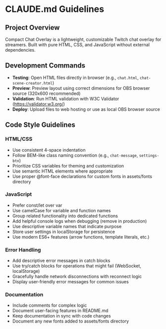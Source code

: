 # CLAUDE.md Guidelines

## Project Overview
Compact Chat Overlay is a lightweight, customizable Twitch chat overlay for streamers.
Built with pure HTML, CSS, and JavaScript without external dependencies.

## Development Commands
- **Testing**: Open HTML files directly in browser (e.g., `chat.html`, `chat-scene-creator.html`)
- **Preview**: Preview layout using correct dimensions for OBS browser source (320x600 recommended)
- **Validation**: Run HTML validation with W3C Validator (https://validator.w3.org/)
- **Deploy**: Upload files to web hosting or use as local OBS browser source

## Code Style Guidelines

### HTML/CSS
- Use consistent 4-space indentation
- Follow BEM-like class naming convention (e.g., `chat-message`, `settings-btn`)
- Prioritize CSS variables for theming and customization
- Use semantic HTML elements where appropriate
- Use proper @font-face declarations for custom fonts in assets/fonts directory

### JavaScript
- Prefer const/let over var
- Use camelCase for variable and function names
- Group related functionality into dedicated functions
- Add helpful console logs when debugging (remove in production)
- Use descriptive variable names that indicate purpose
- Store user settings in localStorage for persistence
- Use modern ES6+ features (arrow functions, template literals, etc.)

### Error Handling
- Add descriptive error messages in catch blocks
- Use try/catch blocks for operations that might fail (WebSocket, localStorage)
- Gracefully handle network disconnections with reconnect logic
- Display user-friendly error messages for common issues

### Documentation
- Include comments for complex logic
- Document user-facing features in README.md
- Keep documentation in sync with code changes
- Document any new fonts added to assets/fonts directory